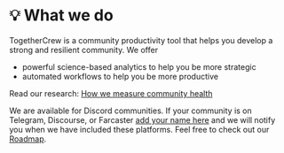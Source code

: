 # 💡 What we do

TogetherCrew is a community productivity tool that helps you develop a strong and resilient community. We offer&#x20;

* powerful science-based analytics to help you be more strategic
* automated workflows to help you be more productive

Read our research: [How we measure community health](https://rndao.mirror.xyz/fsCGRlYR5rieDCVPnAnSAGL98wNWJyFbf1T\_A2r-\_6Y)

We are available for Discord communities. If your community is on Telegram, Discourse, or Farcaster [add your name here](https://paragraph.xyz/@togethercrew/memberships) and we will notify you when we have included these platforms. Feel free to check out our [Roadmap](roadmap.md). &#x20;


